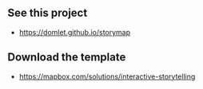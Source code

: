 ## See this project
* https://domlet.github.io/storymap

## Download the template
* https://mapbox.com/solutions/interactive-storytelling
